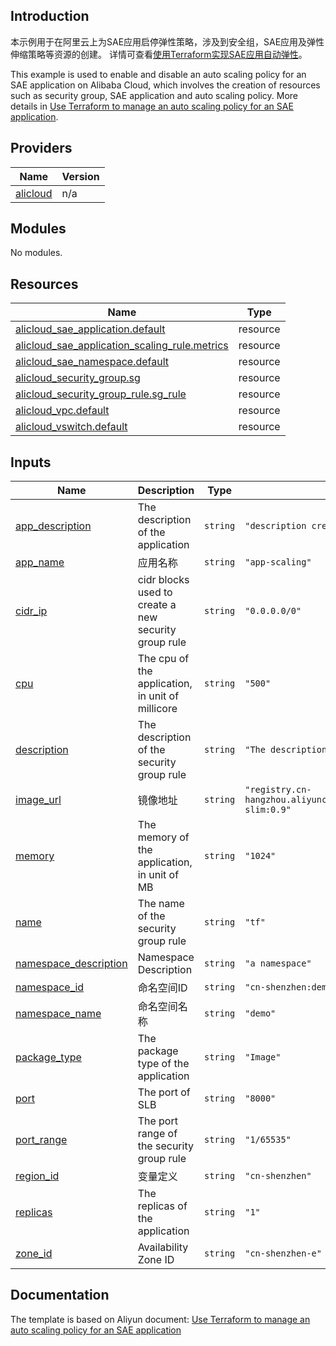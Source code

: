## Introduction

<!-- DOCS_DESCRIPTION_CN -->
本示例用于在阿里云上为SAE应用启停弹性策略，涉及到安全组，SAE应用及弹性伸缩策略等资源的创建。
详情可查看[使用Terraform实现SAE应用自动弹性](https://help.aliyun.com/document_detail/424336.html)。
<!-- DOCS_DESCRIPTION_CN -->

<!-- DOCS_DESCRIPTION_EN -->
This example is used to enable and disable an auto scaling policy for an SAE application on Alibaba Cloud, which involves the creation  of resources such as security group, SAE application and auto scaling policy.
More details in [Use Terraform to manage an auto scaling policy for an SAE application](https://help.aliyun.com/document_detail/424336.html).
<!-- DOCS_DESCRIPTION_EN -->

<!-- BEGIN_TF_DOCS -->
## Providers

| Name | Version |
|------|---------|
| <a name="provider_alicloud"></a> [alicloud](#provider\_alicloud) | n/a |

## Modules

No modules.

## Resources

| Name | Type |
|------|------|
| [alicloud_sae_application.default](https://registry.terraform.io/providers/aliyun/alicloud/latest/docs/resources/sae_application) | resource |
| [alicloud_sae_application_scaling_rule.metrics](https://registry.terraform.io/providers/aliyun/alicloud/latest/docs/resources/sae_application_scaling_rule) | resource |
| [alicloud_sae_namespace.default](https://registry.terraform.io/providers/aliyun/alicloud/latest/docs/resources/sae_namespace) | resource |
| [alicloud_security_group.sg](https://registry.terraform.io/providers/aliyun/alicloud/latest/docs/resources/security_group) | resource |
| [alicloud_security_group_rule.sg_rule](https://registry.terraform.io/providers/aliyun/alicloud/latest/docs/resources/security_group_rule) | resource |
| [alicloud_vpc.default](https://registry.terraform.io/providers/aliyun/alicloud/latest/docs/resources/vpc) | resource |
| [alicloud_vswitch.default](https://registry.terraform.io/providers/aliyun/alicloud/latest/docs/resources/vswitch) | resource |

## Inputs

| Name | Description | Type | Default | Required |
|------|-------------|------|---------|:--------:|
| <a name="input_app_description"></a> [app\_description](#input\_app\_description) | The description of the application | `string` | `"description created by Terraform"` | no |
| <a name="input_app_name"></a> [app\_name](#input\_app\_name) | 应用名称 | `string` | `"app-scaling"` | no |
| <a name="input_cidr_ip"></a> [cidr\_ip](#input\_cidr\_ip) | cidr blocks used to create a new security group rule | `string` | `"0.0.0.0/0"` | no |
| <a name="input_cpu"></a> [cpu](#input\_cpu) | The cpu of the application, in unit of millicore | `string` | `"500"` | no |
| <a name="input_description"></a> [description](#input\_description) | The description of the security group rule | `string` | `"The description of the security group rule"` | no |
| <a name="input_image_url"></a> [image\_url](#input\_image\_url) | 镜像地址 | `string` | `"registry.cn-hangzhou.aliyuncs.com/google_containers/nginx-slim:0.9"` | no |
| <a name="input_memory"></a> [memory](#input\_memory) | The memory of the application, in unit of MB | `string` | `"1024"` | no |
| <a name="input_name"></a> [name](#input\_name) | The name of the security group rule | `string` | `"tf"` | no |
| <a name="input_namespace_description"></a> [namespace\_description](#input\_namespace\_description) | Namespace Description | `string` | `"a namespace"` | no |
| <a name="input_namespace_id"></a> [namespace\_id](#input\_namespace\_id) | 命名空间ID | `string` | `"cn-shenzhen:demo"` | no |
| <a name="input_namespace_name"></a> [namespace\_name](#input\_namespace\_name) | 命名空间名称 | `string` | `"demo"` | no |
| <a name="input_package_type"></a> [package\_type](#input\_package\_type) | The package type of the application | `string` | `"Image"` | no |
| <a name="input_port"></a> [port](#input\_port) | The port of SLB | `string` | `"8000"` | no |
| <a name="input_port_range"></a> [port\_range](#input\_port\_range) | The port range of the security group rule | `string` | `"1/65535"` | no |
| <a name="input_region_id"></a> [region\_id](#input\_region\_id) | 变量定义 | `string` | `"cn-shenzhen"` | no |
| <a name="input_replicas"></a> [replicas](#input\_replicas) | The replicas of the application | `string` | `"1"` | no |
| <a name="input_zone_id"></a> [zone\_id](#input\_zone\_id) | Availability Zone ID | `string` | `"cn-shenzhen-e"` | no |
<!-- END_TF_DOCS -->

## Documentation
<!-- docs-link --> 

The template is based on Aliyun document: [Use Terraform to manage an auto scaling policy for an SAE application](https://help.aliyun.com/document_detail/424336.html) 

<!-- docs-link --> 